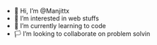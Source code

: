 - 👋 Hi, I’m @Manjittx
- 👀 I’m interested in web stuffs
- 🌱 I’m currently learning to code
- 🏳️ I’m looking to collaborate on problem solvin

<!---
Manjittx/Manjittx is a ✨ special ✨ repository because its `README.md` (this file) appears on your GitHub profile.
You can click the Preview link to take a look at your changes.
--->
